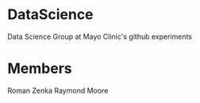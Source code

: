 # DataScience
Data Science Group at Mayo Clinic's github experiments

# Members
Roman Zenka
Raymond Moore
